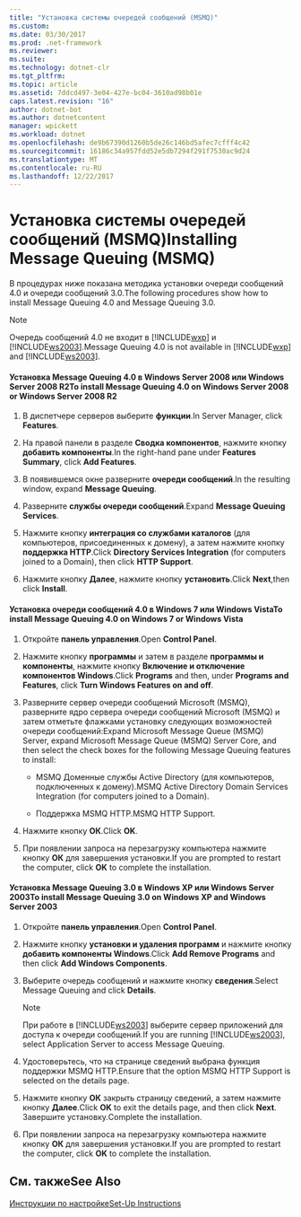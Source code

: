 ```yaml
---
title: "Установка системы очередей сообщений (MSMQ)"
ms.custom: 
ms.date: 03/30/2017
ms.prod: .net-framework
ms.reviewer: 
ms.suite: 
ms.technology: dotnet-clr
ms.tgt_pltfrm: 
ms.topic: article
ms.assetid: 7ddcd497-3e04-427e-bc04-3610ad98b01e
caps.latest.revision: "16"
author: dotnet-bot
ms.author: dotnetcontent
manager: wpickett
ms.workload: dotnet
ms.openlocfilehash: de9b67390d1260b5de26c146bd5afec7cfff4c42
ms.sourcegitcommit: 16186c34a957fdd52e5db7294f291f7530ac9d24
ms.translationtype: MT
ms.contentlocale: ru-RU
ms.lasthandoff: 12/22/2017
---
```

# <a name="installing-message-queuing-msmq"></a><span data-ttu-id="edb80-102">Установка системы очередей сообщений (MSMQ)</span><span class="sxs-lookup"><span data-stu-id="edb80-102">Installing Message Queuing (MSMQ)</span></span>
<span data-ttu-id="edb80-103">В процедурах ниже показана методика установки очереди сообщений 4.0 и очереди сообщений 3.0.</span><span class="sxs-lookup"><span data-stu-id="edb80-103">The following procedures show how to install Message Queuing 4.0 and Message Queuing 3.0.</span></span>  
  
> [!NOTE]
>  <span data-ttu-id="edb80-104">Очередь сообщений 4.0 не входит в [!INCLUDE[wxp](../../../../includes/wxp-md.md)] и [!INCLUDE[ws2003](../../../../includes/ws2003-md.md)].</span><span class="sxs-lookup"><span data-stu-id="edb80-104">Message Queuing 4.0 is not available in [!INCLUDE[wxp](../../../../includes/wxp-md.md)] and [!INCLUDE[ws2003](../../../../includes/ws2003-md.md)].</span></span>  
  
#### <a name="to-install-message-queuing-40-on-windows-server-2008-or-windows-server-2008-r2"></a><span data-ttu-id="edb80-105">Установка Message Queuing 4.0 в Windows Server 2008 или Windows Server 2008 R2</span><span class="sxs-lookup"><span data-stu-id="edb80-105">To install Message Queuing 4.0 on Windows Server 2008 or Windows Server 2008 R2</span></span>  
  
1.  <span data-ttu-id="edb80-106">В диспетчере серверов выберите **функции**.</span><span class="sxs-lookup"><span data-stu-id="edb80-106">In Server Manager, click **Features**.</span></span>  
  
2.  <span data-ttu-id="edb80-107">На правой панели в разделе **Сводка компонентов**, нажмите кнопку **добавить компоненты**.</span><span class="sxs-lookup"><span data-stu-id="edb80-107">In the right-hand pane under **Features Summary**, click **Add Features**.</span></span>  
  
3.  <span data-ttu-id="edb80-108">В появившемся окне разверните **очереди сообщений**.</span><span class="sxs-lookup"><span data-stu-id="edb80-108">In the resulting window, expand **Message Queuing**.</span></span>  
  
4.  <span data-ttu-id="edb80-109">Разверните **службы очереди сообщений**.</span><span class="sxs-lookup"><span data-stu-id="edb80-109">Expand **Message Queuing Services**.</span></span>  
  
5.  <span data-ttu-id="edb80-110">Нажмите кнопку **интеграция со службами каталогов** (для компьютеров, присоединенных к домену), а затем нажмите кнопку **поддержка HTTP**.</span><span class="sxs-lookup"><span data-stu-id="edb80-110">Click **Directory Services Integration** (for computers joined to a Domain), then click **HTTP Support**.</span></span>  
  
6.  <span data-ttu-id="edb80-111">Нажмите кнопку **Далее**, нажмите кнопку **установить**.</span><span class="sxs-lookup"><span data-stu-id="edb80-111">Click **Next**,then click **Install**.</span></span>  
  
#### <a name="to-install-message-queuing-40-on-windows-7-or-windows-vista"></a><span data-ttu-id="edb80-112">Установка очереди сообщений 4.0 в Windows 7 или Windows Vista</span><span class="sxs-lookup"><span data-stu-id="edb80-112">To install Message Queuing 4.0 on Windows 7 or Windows Vista</span></span>  
  
1.  <span data-ttu-id="edb80-113">Откройте **панель управления**.</span><span class="sxs-lookup"><span data-stu-id="edb80-113">Open **Control Panel**.</span></span>  
  
2.  <span data-ttu-id="edb80-114">Нажмите кнопку **программы** и затем в разделе **программы и компоненты**, нажмите кнопку **Включение и отключение компонентов Windows**.</span><span class="sxs-lookup"><span data-stu-id="edb80-114">Click **Programs** and then, under **Programs and Features**, click **Turn Windows Features on and off**.</span></span>  
  
3.  <span data-ttu-id="edb80-115">Разверните сервер очереди сообщений Microsoft (MSMQ), разверните ядро сервера очереди сообщений Microsoft (MSMQ) и затем отметьте флажками установку следующих возможностей очереди сообщений:</span><span class="sxs-lookup"><span data-stu-id="edb80-115">Expand Microsoft Message Queue (MSMQ) Server, expand Microsoft Message Queue (MSMQ) Server Core, and then select the check boxes for the following Message Queuing features to install:</span></span>  
  
    -   <span data-ttu-id="edb80-116">MSMQ Доменные службы Active Directory (для компьютеров, подключенных к домену).</span><span class="sxs-lookup"><span data-stu-id="edb80-116">MSMQ Active Directory Domain Services Integration (for computers joined to a Domain).</span></span>  
  
    -   <span data-ttu-id="edb80-117">Поддержка MSMQ HTTP.</span><span class="sxs-lookup"><span data-stu-id="edb80-117">MSMQ HTTP Support.</span></span>  
  
4.  <span data-ttu-id="edb80-118">Нажмите кнопку **ОК**.</span><span class="sxs-lookup"><span data-stu-id="edb80-118">Click **OK**.</span></span>  
  
5.  <span data-ttu-id="edb80-119">При появлении запроса на перезагрузку компьютера нажмите кнопку **ОК** для завершения установки.</span><span class="sxs-lookup"><span data-stu-id="edb80-119">If you are prompted to restart the computer, click **OK** to complete the installation.</span></span>  
  
#### <a name="to-install-message-queuing-30-on-windows-xp-and-windows-server-2003"></a><span data-ttu-id="edb80-120">Установка Message Queuing 3.0 в Windows XP или Windows Server 2003</span><span class="sxs-lookup"><span data-stu-id="edb80-120">To install Message Queuing 3.0 on Windows XP and Windows Server 2003</span></span>  
  
1.  <span data-ttu-id="edb80-121">Откройте **панель управления**.</span><span class="sxs-lookup"><span data-stu-id="edb80-121">Open **Control Panel**.</span></span>  
  
2.  <span data-ttu-id="edb80-122">Нажмите кнопку **установки и удаления программ** и нажмите кнопку **добавить компоненты Windows**.</span><span class="sxs-lookup"><span data-stu-id="edb80-122">Click **Add Remove Programs** and then click **Add Windows Components**.</span></span>  
  
3.  <span data-ttu-id="edb80-123">Выберите очередь сообщений и нажмите кнопку **сведения**.</span><span class="sxs-lookup"><span data-stu-id="edb80-123">Select Message Queuing and click **Details**.</span></span>  
  
    > [!NOTE]
    >  <span data-ttu-id="edb80-124">При работе в [!INCLUDE[ws2003](../../../../includes/ws2003-md.md)] выберите сервер приложений для доступа к очереди сообщений.</span><span class="sxs-lookup"><span data-stu-id="edb80-124">If you are running [!INCLUDE[ws2003](../../../../includes/ws2003-md.md)], select Application Server to access Message Queuing.</span></span>  
  
4.  <span data-ttu-id="edb80-125">Удостоверьтесь, что на странице сведений выбрана функция поддержки MSMQ HTTP.</span><span class="sxs-lookup"><span data-stu-id="edb80-125">Ensure that the option MSMQ HTTP Support is selected on the details page.</span></span>  
  
5.  <span data-ttu-id="edb80-126">Нажмите кнопку **ОК** закрыть страницу сведений, а затем нажмите кнопку **Далее**.</span><span class="sxs-lookup"><span data-stu-id="edb80-126">Click **OK** to exit the details page, and then click **Next**.</span></span> <span data-ttu-id="edb80-127">Завершите установку.</span><span class="sxs-lookup"><span data-stu-id="edb80-127">Complete the installation.</span></span>  
  
6.  <span data-ttu-id="edb80-128">При появлении запроса на перезагрузку компьютера нажмите кнопку **ОК** для завершения установки.</span><span class="sxs-lookup"><span data-stu-id="edb80-128">If you are prompted to restart the computer, click **OK** to complete the installation.</span></span>  
  
## <a name="see-also"></a><span data-ttu-id="edb80-129">См. также</span><span class="sxs-lookup"><span data-stu-id="edb80-129">See Also</span></span>  
 [<span data-ttu-id="edb80-130">Инструкции по настройке</span><span class="sxs-lookup"><span data-stu-id="edb80-130">Set-Up Instructions</span></span>](../../../../docs/framework/wcf/samples/set-up-instructions.md)
